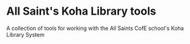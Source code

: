 # All Saint's Koha Library tools

A collection of tools for working with the All Saints CofE school's Koha
Library System
